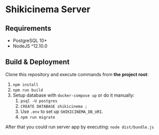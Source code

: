 # Shikicinema Server

## Requirements

*   PostgreSQL 10+
*   NodeJS ^12.10.0

## Build & Deployment

Clone this repository and execute commands from __the project root__:

1.  `npm install`
2.  `npm run build`
3.  Setup database with `docker-compose up` or do it manually:
    1.  `psql -U postgres`
    2.  `CREATE DATABASE shikicinema ;`
    4.  Use `.env` to set up `SHIKICINEMA_DB_URI`.
    3.  `npm run migrate`

After that you could run server app by executing: `node dist/bundle.js`
